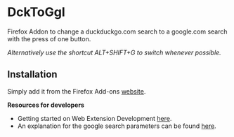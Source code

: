 # DckToGgl

Firefox Addon to change a duckduckgo.com search to a google.com search with the press of one button.

*Alternatively use the shortcut ALT+SHIFT+G to switch whenever possible.*

## Installation
Simply add it from the Firefox Add-ons [website](https://addons.mozilla.org/de/firefox/addon/dcktoggl/).

**Resources for developers**

* Getting started on Web Extension Development [here](https://developer.mozilla.org/en-US/docs/Mozilla/Add-ons/WebExtensions).
* An explanation for the google search parameters can be found [here](https://moz.com/blog/the-ultimate-guide-to-the-google-search-parameters).

